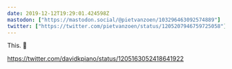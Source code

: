 ```yaml
---
date: 2019-12-12T19:29:01.424598Z
mastodon: ["https://mastodon.social/@pietvanzoen/103296463092574889"]
twitter: ["https://twitter.com/pietvanzoen/status/1205207946759725058"]
---
```

This. 💯 

https://twitter.com/davidkpiano/status/1205163052418641922

